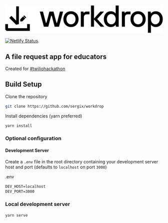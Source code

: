 ![workdrop](.github/workdrop-logo-black.png)

[![Netlify Status](https://api.netlify.com/api/v1/badges/ba5640d1-c75f-4d40-b165-6266ca29ce26/deploy-status)](https://app.netlify.com/sites/workdrop/deploys).

## A file request app for educators

Created for [#twiliohackathon](https://dev.to/devteam/announcing-the-twilio-hackathon-on-dev-2lh8)

## Build Setup

Clone the repository

```bash
git clone https://github.com/sergix/workdrop
```

Install dependencies (yarn preferred)

```bash
yarn install
```

### Optional configuration

#### Development Server

Create a `.env` file in the root directory containing your development server host and port (defaults to `localhost` on port `3000`)

.env

```env
DEV_HOST=localhost
DEV_PORT=3000
```

### Local development server

`yarn serve`
